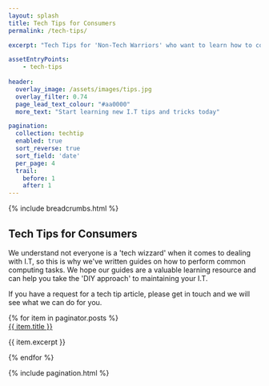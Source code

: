 ```yaml
---
layout: splash
title: Tech Tips for Consumers
permalink: /tech-tips/

excerpt: "Tech Tips for 'Non-Tech Warriors' who want to learn how to complete common computing tasks."

assetEntryPoints:
    - tech-tips
    
header:
  overlay_image: /assets/images/tips.jpg
  overlay_filter: 0.74
  page_lead_text_colour: "#aa0000"
  more_text: "Start learning new I.T tips and tricks today"

pagination:
  collection: techtip
  enabled: true
  sort_reverse: true
  sort_field: 'date'
  per_page: 4
  trail:
    before: 1
    after: 1
---
```


{% include breadcrumbs.html %}

<h2>Tech Tips for Consumers</h2>
<p>We understand not everyone is a 'tech wizzard' when it comes to dealing with I.T, so this is why we've written guides on how to perform common computing tasks. We hope our guides are a valuable learning resource and can help you take the 'DIY approach' to maintaining your I.T.</p>
<p>If you have a request for a tech tip article, please get in touch and we will see what we can do for you.</p>

<div class="container">
    <div class="row">
        {% for item in paginator.posts %}            
            <div class="col-xs-12 col-sm-6 techtip-container">
                <div class="techtip-item">
                    <a href="{{ item.url }}">
                        <img class="lazy" data-src="{{ item.thumbnail }}" />
                    </a>
                    <div class="item-title">
                        <a href="{{ item.url }}">{{ item.title }}</a>
                    </div>
                    <div class="item-description">
                        <p>{{ item.excerpt }}</p>
                    </div>
                </div>
            </div>
        {% endfor %}
    </div>
</div>

{% include pagination.html %}